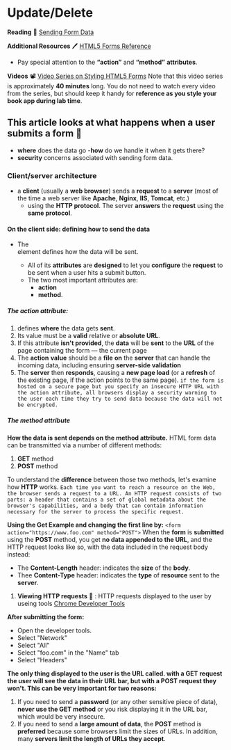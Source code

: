 # Update/Delete

**Reading** :memo:
[Sending Form Data](https://developer.mozilla.org/en-US/docs/Learn/Forms/Sending_and_retrieving_form_data)

**Additional Resources** :pen:
[HTML5 Forms Reference](https://htmlreference.io/forms/)

- Pay special attention to the **“action”** and **“method”** **attributes**.

**Videos** :film_projector:
[Video Series on Styling HTML5 Forms](https://www.youtube.com/playlist?list=PL4cUxeGkcC9g5_p_BVUGWykHfqx6bb7qK)
Note that this video series is approximately **40 minutes** long. You do not need to watch every video from the series, but should keep it handy for **reference as you style your book app during lab time**.

## This article looks at what happens when a user submits a form :notebook:

- **where** does the data go
-**how** do we handle it when it gets there?
- **security** concerns associated with sending form data.

### Client/server architecture

- a **client** (usually a **web browser**) sends a **request** to a **server** (most of the time a web server like **Apache**, **Nginx**, **IIS**, **Tomcat**, etc.)
  - using the **HTTP protocol**. The server **answers** the **request** using the **same protocol**.


#### On the client side: defining how to send the data

- The <form> element defines how the data will be sent.
  - All of its **attributes** are **designed** to let you **configure** the **request** to be sent when a user hits a submit button.
  - The two most important attributes are:
    - **action**
    - **method**.

##### The action attribute:

1. defines **where** the data gets **sent**.
2. Its value must be a **valid** relative or **absolute URL**.
3. If this attribute **isn't provided**, the **data** will be **sent** to the **URL** of the page containing the form — the current page
4. The **action** **value** should be a **file** **on** the **server** that can handle the incoming data, including ensuring **server-side validation**
5. The **server** then **responds**, causing a **new page load** (or a **refresh** of the existing page, if the action points to the same page).
   `if the form is hosted on a secure page but you specify an insecure HTTP URL with the action attribute, all browsers display a security warning to the user each time they try to send data because the data will not be encrypted.`

##### The method attribute

**How the data is sent depends on the method attribute.**
HTML form data can be transmitted via a number of different methods:

1. **GET** method
1. **POST** method

To understand the **difference** between those two methods, let's examine how **HTTP** works.
`Each time you want to reach a resource on the Web, the browser sends a request to a URL. An HTTP request consists of two parts: a header that contains a set of global metadata about the browser's capabilities, and a body that can contain information necessary for the server to process the specific request.`

  

**Using the Get Example and changing the first line by:**
`<form action="https://www.foo.com" method="POST">`
When the **form** is **submitted** using the **POST** method, you get **no data appended to the URL**, and the HTTP request looks like so, with the data included in the request body instead:



- The **Content-Length** header: indicates the **size** of the **body**.
- Thee **Content-Type** header: indicates the **type** of **resource** sent to the **server**.

1. **Viewing HTTP requests** :page_facing_up: : HTTP requests displayed to the user by useing tools [Chrome Developer Tools](https://developers.google.com/web/tools/chrome-devtools?utm_source=dcc&utm_medium=redirect&utm_campaign=2018Q2)

**After submitting the form:** 
- Open the developer tools.
- Select "Network"
- Select "All"
- Select "foo.com" in the "Name" tab
- Select "Headers"


**The only thing displayed to the user is the URL called. with a GET request the user will see the data in their URL bar, but with a POST request they won't. This can be very important for two reasons:**

1. If you need to send a **password** (or any other sensitive piece of data), **never use the GET method** or you risk displaying it in the URL bar, which would be very insecure.
2. If you need to send a **large amount of data**, the **POST** method is **preferred** because some browsers limit the sizes of URLs. In addition, many **servers limit the length of URLs they accept**.
